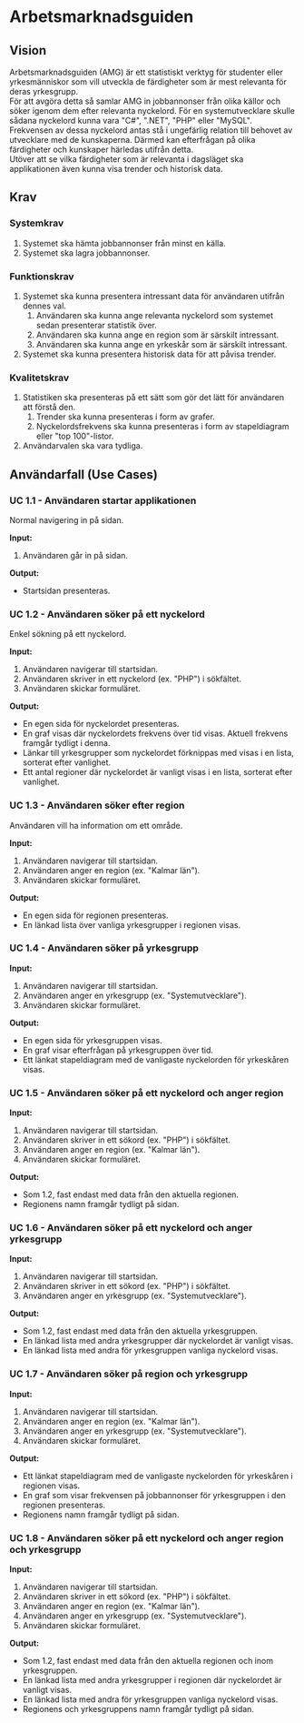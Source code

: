 # Arbetsmarknadsguiden #

## Vision ##

Arbetsmarknadsguiden (AMG) är ett statistiskt verktyg för studenter eller yrkesmänniskor som vill utveckla de färdigheter som är mest relevanta för deras yrkesgrupp.  
För att avgöra detta så samlar AMG in jobbannonser från olika källor och söker igenom dem efter relevanta nyckelord. För en systemutvecklare skulle sådana nyckelord kunna vara "C#", ".NET", "PHP" eller "MySQL". Frekvensen av dessa nyckelord antas stå i ungefärlig relation till behovet av utvecklare med de kunskaperna. Därmed kan efterfrågan på olika färdigheter och kunskaper härledas utifrån detta.  
Utöver att se vilka färdigheter som är relevanta i dagsläget ska applikationen även kunna visa trender och historisk data.

## Krav ##

### Systemkrav ###

1. Systemet ska hämta jobbannonser från minst en källa.
2. Systemet ska lagra jobbannonser.

### Funktionskrav ###

1. Systemet ska kunna presentera intressant data för användaren utifrån dennes val.
	1. Användaren ska kunna ange relevanta nyckelord som systemet sedan presenterar statistik över.
	2. Användaren ska kunna ange en region som är särskilt intressant.
	3. Användaren ska kunna ange en yrkeskår som är särskilt intressant.
2. Systemet ska kunna presentera historisk data för att påvisa trender.

### Kvalitetskrav ###

1. Statistiken ska presenteras på ett sätt som gör det lätt för användaren att förstå den.
	1. Trender ska kunna presenteras i form av grafer.
	2. Nyckelordsfrekvens ska kunna presenteras i form av stapeldiagram eller "top 100"-listor.
2. Användarvalen ska vara tydliga.

## Användarfall (Use Cases) ##

### UC 1.1  - Användaren startar applikationen ###
Normal navigering in på sidan.

**Input:**

1. Användaren går in på sidan.

**Output:**

* Startsidan presenteras.

### UC 1.2 - Användaren söker på ett nyckelord ###
Enkel sökning på ett nyckelord.

**Input:**

1. Användaren navigerar till startsidan.
2. Användaren skriver in ett nyckelord (ex. "PHP") i sökfältet.
3. Användaren skickar formuläret.

**Output:**

* En egen sida för nyckelordet presenteras.
* En graf visas där nyckelordets frekvens över tid visas. Aktuell frekvens framgår tydligt i denna.
* Länkar till yrkesgrupper som nyckelordet förknippas med visas i en lista, sorterat efter vanlighet.
* Ett antal regioner där nyckelordet är vanligt visas i en lista, sorterat efter vanlighet.

### UC 1.3 - Användaren söker efter region ###
Användaren vill ha information om ett område.

**Input:**

1. Användaren navigerar till startsidan.
2. Användaren anger en region (ex. "Kalmar län").
3. Användaren skickar formuläret.

**Output:**

* En egen sida för regionen presenteras.
* En länkad lista över vanliga yrkesgrupper i regionen visas.

### UC 1.4 - Användaren söker på yrkesgrupp ###

**Input:**

1. Användaren navigerar till startsidan.
2. Användaren anger en yrkesgrupp (ex. "Systemutvecklare").
3. Användaren skickar formuläret.

**Output:**

* En egen sida för yrkesgruppen visas.
* En graf visar efterfrågan på yrkesgruppen över tid.
* Ett länkat stapeldiagram med de vanligaste nyckelorden för yrkeskåren visas.

### UC 1.5 - Användaren söker på ett nyckelord och anger region ###

**Input:**

1. Användaren navigerar till startsidan.
2. Användaren skriver in ett sökord (ex. "PHP") i sökfältet.
3. Användaren anger en region (ex. "Kalmar län").
4. Användaren skickar formuläret.

**Output:**

* Som 1.2, fast endast med data från den aktuella regionen.
* Regionens namn framgår tydligt på sidan.

### UC 1.6 - Användaren söker på ett nyckelord och anger yrkesgrupp ###

**Input:**

1. Användaren navigerar till startsidan.
2. Användaren skriver in ett sökord (ex. "PHP") i sökfältet.
3. Användaren anger en yrkesgrupp (ex. "Systemutvecklare").

**Output:**

* Som 1.2, fast endast med data från den aktuella yrkesgruppen.
* En länkad lista med andra yrkesgrupper där nyckelordet är vanligt visas.
* En länkad lista med andra för yrkesgruppen vanliga nyckelord visas.

### UC 1.7 - Användaren söker på region och yrkesgrupp ###

**Input:**

1. Användaren navigerar till startsidan.
2. Användaren anger en region (ex. "Kalmar län").
3. Användaren anger en yrkesgrupp (ex. "Systemutvecklare").
4. Användaren skickar formuläret.

**Output:**

* Ett länkat stapeldiagram med de vanligaste nyckelorden för yrkeskåren i regionen visas.
* En graf som visar frekvensen på jobbannonser för yrkesgruppen i den regionen presenteras.
* Regionens namn framgår tydligt på sidan.

### UC 1.8 - Användaren söker på ett nyckelord och anger region och yrkesgrupp ###

**Input:**

1. Användaren navigerar till startsidan.
2. Användaren skriver in ett sökord (ex. "PHP") i sökfältet.
3. Användaren anger en region (ex. "Kalmar län").
4. Användaren anger en yrkesgrupp (ex. "Systemutvecklare").
5. Användaren skickar formuläret.

**Output:**

* Som 1.2, fast endast med data från den aktuella regionen och inom yrkesgruppen.
* En länkad lista med andra yrkesgrupper i regionen där nyckelordet är vanligt visas.
* En länkad lista med andra för yrkesgruppen vanliga nyckelord visas.
* Regionens och yrkesgruppens namn framgår tydligt på sidan.
